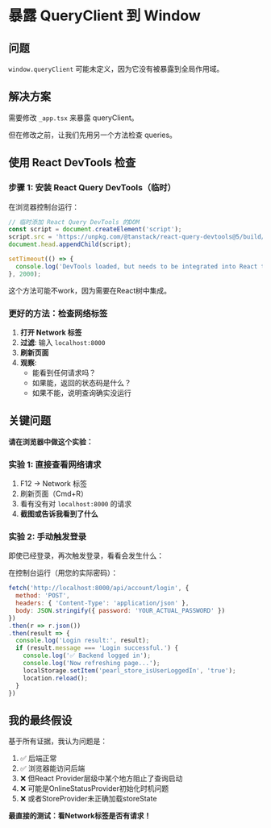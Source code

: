 # 暴露 QueryClient 到 Window

## 问题

`window.queryClient` 可能未定义，因为它没有被暴露到全局作用域。

## 解决方案

需要修改 `_app.tsx` 来暴露 queryClient。

但在修改之前，让我们先用另一个方法检查 queries。

## 使用 React DevTools 检查

### 步骤 1: 安装 React Query DevTools（临时）

在浏览器控制台运行：

```javascript
// 临时添加 React Query DevTools 的DOM
const script = document.createElement('script');
script.src = 'https://unpkg.com/@tanstack/react-query-devtools@5/build/modern/production.js';
document.head.appendChild(script);

setTimeout(() => {
  console.log('DevTools loaded, but needs to be integrated into React tree');
}, 2000);
```

这个方法可能不work，因为需要在React树中集成。

### 更好的方法：检查网络标签

1. **打开 Network 标签**
2. **过滤**: 输入 `localhost:8000`
3. **刷新页面**
4. **观察**:
   - 能看到任何请求吗？
   - 如果能，返回的状态码是什么？
   - 如果不能，说明查询确实没运行

## 关键问题

**请在浏览器中做这个实验：**

### 实验 1: 直接查看网络请求

1. F12 → Network 标签
2. 刷新页面（Cmd+R）
3. 看有没有对 `localhost:8000` 的请求
4. **截图或告诉我看到了什么**

### 实验 2: 手动触发登录

即使已经登录，再次触发登录，看看会发生什么：

在控制台运行（用您的实际密码）：

```javascript
fetch('http://localhost:8000/api/account/login', {
  method: 'POST',
  headers: { 'Content-Type': 'application/json' },
  body: JSON.stringify({ password: 'YOUR_ACTUAL_PASSWORD' })
})
.then(r => r.json())
.then(result => {
  console.log('Login result:', result);
  if (result.message === 'Login successful.') {
    console.log('✅ Backend logged in');
    console.log('Now refreshing page...');
    localStorage.setItem('pearl_store_isUserLoggedIn', 'true');
    location.reload();
  }
})
```

## 我的最终假设

基于所有证据，我认为问题是：

1. ✅ 后端正常
2. ✅ 浏览器能访问后端
3. ❌ 但React Provider层级中某个地方阻止了查询启动
4. ❌ 可能是OnlineStatusProvider初始化时机问题
5. ❌ 或者StoreProvider未正确加载storeState

**最直接的测试：看Network标签是否有请求！**
